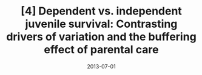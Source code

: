 ---
title: "[4] Dependent vs. independent juvenile survival: Contrasting drivers of variation and the buffering effect of parental care"
collection: publications
date: 2013-07-01
venue: 'Ecology'
link: 'https://doi.org/10.1890/12-1443.1'
paperurl: '/files/Dybala2013_JuvenileSurvival.pdf'
citation: "Dybala KE, Gardali T, Eadie JM (2013) Dependent vs. independent juvenile survival: Contrasting drivers of variation and the buffering effect of parental care. <i>Ecology</i> 94:1584-1593. DOI: 10.1890/12-1443.1"
---